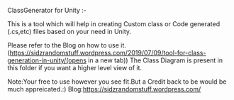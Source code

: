 ClassGenerator for Unity
:-

This is a  tool which will help in creating Custom class or Code generated (.cs,etc) files
 based on your need in Unity.

Please refer to the Blog on how to use it. (https://sidzrandomstuff.wordpress.com/2019/07/09/tool-for-class-generation-in-unity/(opens in a new tab))
The  Class Diagram is present in this folder if you want a higher level view of it.

Note:Your free to use however you see fit.But a Credit back to be would be much appreicated.:)
Blog:https://sidzrandomstuff.wordpress.com/
